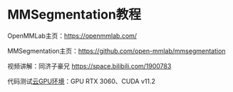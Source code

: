 # MMSegmentation教程

OpenMMLab主页：https://openmmlab.com/

MMSegmentation主页：https://github.com/open-mmlab/mmsegmentation

视频讲解：同济子豪兄 https://space.bilibili.com/1900783

代码测试[云GPU环境](https://featurize.cn?s=d7ce99f842414bfcaea5662a97581bd1)：GPU RTX 3060、CUDA v11.2
